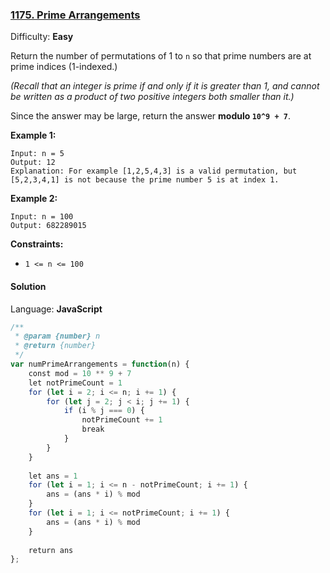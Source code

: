 ### [1175\. Prime Arrangements](https://leetcode.com/problems/prime-arrangements/)

Difficulty: **Easy**


Return the number of permutations of 1 to `n` so that prime numbers are at prime indices (1-indexed.)

_(Recall that an integer is prime if and only if it is greater than 1, and cannot be written as a product of two positive integers both smaller than it.)_

Since the answer may be large, return the answer **modulo `10^9 + 7`**.

**Example 1:**

```
Input: n = 5
Output: 12
Explanation: For example [1,2,5,4,3] is a valid permutation, but [5,2,3,4,1] is not because the prime number 5 is at index 1.
```

**Example 2:**

```
Input: n = 100
Output: 682289015
```

**Constraints:**

*   `1 <= n <= 100`


#### Solution

Language: **JavaScript**

```javascript
/**
 * @param {number} n
 * @return {number}
 */
var numPrimeArrangements = function(n) {
    const mod = 10 ** 9 + 7
    let notPrimeCount = 1
    for (let i = 2; i <= n; i += 1) {
        for (let j = 2; j < i; j += 1) {
            if (i % j === 0) {
                notPrimeCount += 1
                break
            }
        }
    }
    
    let ans = 1
    for (let i = 1; i <= n - notPrimeCount; i += 1) {
        ans = (ans * i) % mod 
    }
    for (let i = 1; i <= notPrimeCount; i += 1) {
        ans = (ans * i) % mod
    }
    
    return ans
};
```